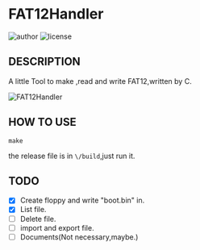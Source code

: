 # FAT12Handler

![author](https://img.shields.io/badge/author-Curled-blueviolet.svg?style=plastic)
![license](https://img.shields.io/badge/license-MIT-brightgreen.svg?style=plastic)

## DESCRIPTION

A little Tool to make ,read and write FAT12,written by C.

![FAT12Handler](![FAT12Handler](./res/FAT12Handler))

## HOW TO USE

`make`

the release file is in `\/build`,just run it.

## TODO

- [x] Create floppy and write "boot.bin" in.
- [x] List file.
- [ ] Delete file.
- [ ] import and export file.
- [ ] Documents(Not necessary,maybe.)
